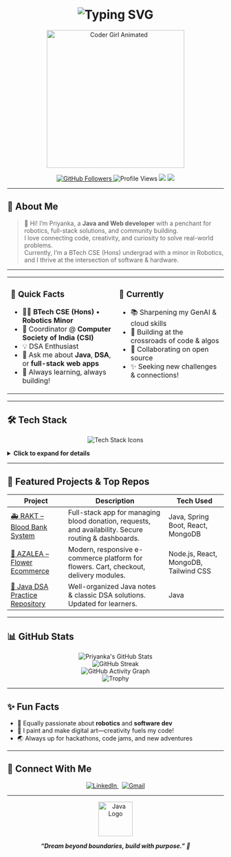  <!-- Profile README for Priyanka Asthana -->  
  
 <h1 align="center">
   <img src="https://readme-typing-svg.demolab.com?font=Fira+Code&duration=2300&pause=800&color=6C63FF&center=true&vCenter=true&width=500&lines=Hi%2C+I'm+Priyanka+Asthana!;DSA+%7C+Web+Dev+%7C+Robotics+Enthusiast;Building+%F0%9F%9A%80+with+Code+and+Heart" alt="Typing SVG"/>
 </h1>  
 
 <p align="center">
   <img src="https://media.giphy.com/media/qgQUggAC3Pfv687qPC/giphy.gif" width="320" alt="Coder Girl Animated"/>
 </p>
 
 <p align="center">
   <a href="https://github.com/PriyankaAsthana?tab=followers">
     <img src="https://img.shields.io/github/followers/PriyankaAsthana?label=Followers&style=social" alt="GitHub Followers"/>
   </a>
   <img src="https://komarev.com/ghpvc/?username=PriyankaAsthana&label=Profile+Views&color=6C63FF&style=flat" alt="Profile Views"/>
   <img src="https://img.shields.io/badge/Java-Backend-blueviolet?logo=java&logoColor=white&style=flat"/>
   <img src="https://img.shields.io/badge/Open%20Source-Passion-6C63FF?logo=github"/>
 </p>
 
 ---
 
 ## 🌟 About Me
 
 > 👋 Hi! I’m Priyanka, a **Java and Web developer** with a penchant for robotics, full-stack solutions, and community building.  
 > I love connecting code, creativity, and curiosity to solve real-world problems.  
 > Currently, I’m a BTech CSE (Hons) undergrad with a minor in Robotics,  
 > and I thrive at the intersection of software & hardware.
 
 ---
 
 <table>
 <tr>
 <td valign="top" width="50%">
 
 ### 🔑 Quick Facts
 
 - 🧑‍💻 <b>BTech CSE (Hons)</b> • <b>Robotics Minor</b>
 - 🏅 Coordinator @ <b>Computer Society of India (CSI)</b>
 - 💡 DSA Enthusiast
 - 💬 Ask me about <b>Java</b>, <b>DSA</b>, or <b>full-stack web apps</b>
 - 🌱 Always learning, always building!
 
 </td>
 <td valign="top">
 
 ### 🚀 Currently
 
 - 📚 Sharpening my GenAI & cloud skills
 - 🤖 Building at the crossroads of code & algos
 - 🤝 Collaborating on open source
 - ✨ Seeking new challenges & connections!
 
 </td>
 </tr>
 </table>
 
 ---
 
 ## 🛠️ Tech Stack
 
 <p align="center">
   <img src="https://skillicons.dev/icons?i=java,spring,react,tailwind,html,css,js,nodejs,express,mongodb,mysql,github,git,vscode,postman" alt="Tech Stack Icons"/>
 </p>
 
 <details>
 <summary><b>Click to expand for details</b></summary>
 
 | Language | Backend     | Frontend   | Database    | Tools        |
 |:---------|:------------|:-----------|:------------|:-------------|
 | ![Java](https://img.shields.io/badge/Java-ED8B00?style=flat-square&logo=java&logoColor=white) | ![Spring Boot](https://img.shields.io/badge/Spring_Boot-6DB33F?style=flat-square&logo=springboot&logoColor=white) | ![React](https://img.shields.io/badge/React-20232A?style=flat-square&logo=react&logoColor=61DAFB) | ![MongoDB](https://img.shields.io/badge/MongoDB-4EA94B?style=flat-square&logo=mongodb&logoColor=white) | ![VSCode](https://img.shields.io/badge/VS_Code-007ACC?style=flat-square&logo=visual-studio-code&logoColor=white) |
 | ![Node.js](https://img.shields.io/badge/Node.js-43853D?style=flat-square&logo=node-dot-js&logoColor=white) | ![Express](https://img.shields.io/badge/Express-404D59?style=flat-square&logo=express&logoColor=white) | ![Tailwind CSS](https://img.shields.io/badge/Tailwind_CSS-06B6D4?style=flat-square&logo=tailwind-css&logoColor=white) | ![MySQL](https://img.shields.io/badge/MySQL-4479A1?style=flat-square&logo=mysql&logoColor=white) | ![GitHub](https://img.shields.io/badge/GitHub-181717?style=flat-square&logo=github&logoColor=white) |
 | ![JavaScript](https://img.shields.io/badge/JavaScript-F7DF1E?style=flat-square&logo=javascript&logoColor=black) |  | ![HTML5](https://img.shields.io/badge/HTML5-E34F26?style=flat-square&logo=html5&logoColor=white) ![CSS3](https://img.shields.io/badge/CSS3-1572B6?style=flat-square&logo=css3&logoColor=white) | | ![Postman](https://img.shields.io/badge/Postman-FF6C37?style=flat-square&logo=postman&logoColor=white) |
 
 </details>
 
 ---
 
 ## 🎯 Featured Projects & Top Repos
 
 | Project | Description | Tech Used |
 |---------|-------------|-----------|
 | [🚑 RAKT – Blood Bank System](#) | Full-stack app for managing blood donation, requests, and availability. Secure routing & dashboards. | Java, Spring Boot, React, MongoDB |
 | [🌸 AZALEA – Flower Ecommerce](#) | Modern, responsive e-commerce platform for flowers. Cart, checkout, delivery modules. | Node.js, React, MongoDB, Tailwind CSS |
 | [📘 Java DSA Practice Repository](#) | Well-organized Java notes & classic DSA solutions. Updated for learners. | Java |
 
 ---
 
 ## 📊 GitHub Stats
 
 <p align="center">
   <img src="https://github-readme-stats.vercel.app/api?username=PriyankaAsthana&show_icons=true&theme=tokyonight&hide_title=true" alt="Priyanka's GitHub Stats" />
   <br>
   <img src="https://github-readme-streak-stats.herokuapp.com/?user=PriyankaAsthana&theme=tokyonight" alt="GitHub Streak" />
   <br>
   <img src="https://github-readme-activity-graph.vercel.app/graph?username=PriyankaAsthana&theme=tokyo-night&bg_color=282c34&hide_border=true" alt="GitHub Activity Graph" />
   <br>
   <img src="https://github-profile-trophy.vercel.app/?username=PriyankaAsthana&theme=dracula&row=1&column=7" alt="Trophy" />
 </p>
 
 ---
 
 ## ✨ Fun Facts
 
 - 🤖 Equally passionate about **robotics** and **software dev**
 - 🎨 I paint and make digital art—creativity fuels my code!
 - 🌏 Always up for hackathons, code jams, and new adventures
 
 ---
 
 ## 🤝 Connect With Me
 
 <p align="center">
   <a href="https://www.linkedin.com/in/priyanka-asthana-1b9a74250?utm_source=share&utm_campaign=share_via&utm_content=profile&utm_medium=android_app">
     <img src="https://img.shields.io/badge/LinkedIn-blue?logo=linkedin&logoColor=white" alt="LinkedIn" />
   </a>
   &nbsp;
   <a href="mailto:pri45712rir@gmail.com">
     <img src="https://img.shields.io/badge/Email-D14836?logo=gmail&logoColor=white" alt="Gmail" />
   </a>
 </p>
 
 ---
 
 <p align="center">
   <img src="https://cdn.jsdelivr.net/gh/devicons/devicon/icons/java/java-original-wordmark.svg" width="80" alt="Java Logo"/>
 </p>
 
 <p align="center">
   <b><i>“Dream beyond boundaries, build with purpose.” 🚀</i></b>
 </p>
